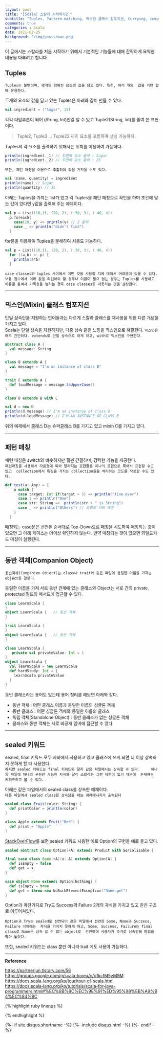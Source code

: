 ```yaml
---
layout: post
title: "[Scala] 스칼라 시작하기2 "
subtitle: "Tuples, Pattern matching, 믹스인 클래스 컴포지션, Currying, companion object, Sealed"    
comments: true
categories : Scala
date: 2021-02-25
background: '/img/posts/mac.png'
---
```


이 글에서는 스칼라를 처음 시작하기 위해서 기본적인 기능들에 대해 
간략하게 요약한 내용을 다루려고 합니다.    

## Tuples    

`Tuples는 불변이며, 몇개의 정해진 요소의 값을 담고 있다. 특히, 여러 개의 
값을 리턴 할 때 유용하다.`   

두개의 요소의 값을 담고 있는 Tuples은 아래와 같이 만들 수 있다.   

```scala 
val ingredient = ("Sugar", 25)   
```

각각 타입추론이 되어 (String, Int)인걸 알 수 있고 Tuple2(String, Int)를 
줄여 쓴 표현이다.   

> Tuple2, Tuple3 ... Tuple22 까지 요소를 포함하여 생성 가능하다.   


Tuples의 각 요소를 출력하기 위해서는 위치를 이용하여 가능하다.   

```scala
println(ingredient._1) // 첫번째 요소 출력 : Sugar
println(ingredient._2) // 두번째 요소 출력 : 25   
```

`또한, 패턴 매칭을 이용으로 추출하여 값을 가져올 수도 있다.`   

```scala
val (name, quantity) = ingredient
println(name) // Sugar
println(quantity) // 25
```

아래는 Tuples을 가지는 list가 있고 각 Tuples을 패턴 매칭으로 
확인을 하며 조건에 맞는 값이 있다면 y값을 출력해 주는 예제이다.   

```scala
val p = List((10,1), (20, 2), ( 30, 3), ( 40, 4))
  p.foreach{
    case(20, y) => println(y) // 2 출력
    case _ => println("didn't find")
  }
```

for문을 이용하여 Tuples을 분해하여 사용도 가능하다.   

```scala
val p = List((10,1), (20, 2), ( 30, 3), ( 40, 4))
  for ((a,b) <- p) {
    println(a*b)
  }
```

`case classes와 tuples 사이에서 어떤 것을 사용할 지에 대해서 어려움이 있을 수 있다.`    
`보통 함수에서 여러 값을 리턴해야 할 경우나 이름이 필요 없는 경우는 Tuples를 사용하고 
이름을 붙여서 가독성을 높히는 경우 case classes를 사용하는 것을 권장한다.`   

- - - 

## 믹스인(Mixin) 클래스 컴포지션   

단일 상속만을 지원하는 언어들과는 다르게 스칼라 클래스를 재사용을 위한 
다른 개념을 가지고 있다.    
Scala는 단일 상속을 지원하지만, 다중 상속 같은 느낌을 믹스인으로 해결한다.
`믹스인은 매우 간단하다. extends로 단일 상속으로 하게 하고, with로 믹스인을 구현한다.`    

```scala 
abstract class A {
  val message: String
}

class B extends A {
  val message = "I'm an instance of class B"
}

trait C extends A {
  def loudMessage = message.toUpperCase()
}

class D extends B with C   

val d = new D
println(d.message) // I'm an instance of class B    
println(d.loudMessage) // I'M AN INSTANCE OF CLASS B   
```

위의 예제에서 클래스 D는 슈퍼클래스 B를 가지고 있고 mixin C를 가지고 있다.   

- - - 

## 패턴 매칭   

패턴 매칭은 switch와 비슷하지만 훨씬 간결하며, 강력한 기능을 제공한다.    
`패턴매칭을 사용해서 자료형에 따라 달라지는 표현들을 하나의 표현으로 묶어서 표현할 수도 있고 
collection에서 특징을 가지는 collection들을 처리하는 코드를 작성할 수도 있다.`    

```scala
def test(a: Any) = {
    a match {
      case target: Int if(target > 5) => println("five over")
      case 1 => println("One")
      case str: String =>  println(str + " is String")
      case _ => println("Others") // 와일드 카드 매칭 
    }
  }
```

매칭되는 case문은 선언된 순서대로 Top-Down으로 매칭을 시도하여 
매칭되는 것이 있으면 그 아래 케이스는 더이상 확인하지 않는다. 만약 매칭되는 것이 없으면 
와일드카드 매칭이 실행된다. 



- - - 

## 동반 객체(Companion Object)    


`동반객체(Companion Object)는 class나 trait와 같은 파일에 동일한 이름을 가지는 object를 말한다.`   

동일한 이름을 가져 서로 동반 관계에 있는 클래스와 Object는 서로 간의 
private, protected 필드와 메서드에 접근할 수 있다.   

```scala 
class LearnScala {
}
object LearnScala {   // 동반 객체
}
```

```scala 
trait LearnScala {
}
object LearnScala {   // 동반 객체
}
```

```scala 
class LearnScala {
   private val privateValue: Int = 1
}
object LearnScala {
  val learnScala = new LearnScala
  def hardStudy: Int = {
    learnScala.privateValue
  }
}
```

동반 클래스라는 용어도 있는데 용어 정리를 해보면 아래와 같다.   

- 동반 객체 : 어떤 클래스 이름과 동일한 이름의 싱글톤 객체   
- 동반 클래스 : 어떤 싱글톤 객체와 동일한 이름의 클래스   
- 독립 객체(Standalone Object) : 동반 클래스가 없는 싱글톤 객체   
- 클래스와 동반 객체는 서로 비공개 멤버에 접근할 수 있다.   

- - -    

## sealed 키워드     

sealed, final 키워드 모두 자바에서 사용하고 있고 클래스에 쓰게 되면 
더 이상 상속하지 못하게 할 때 사용한다.    
`하지만 sealed 키워드는 final 키워드와 달리 같은 파일에서는 상속할 수 있다.    
하나의 파일에 하나의 구현만 가능한 자바와 달리 스칼라는 그런 제한이 없기 때문에 
존재하는 키워드라고 볼 수 있다.`        

아래는 같은 파일에서의 sealed class를 상속한 예제이다.    
`다른 파일에서 sealed class를 상속했을 때는 에러메시지가 출력된다`      

```scala    
sealed class Fruit(color: String) {
  def printColor = println(color)
}

class Apple extends Fruit("Red") {
  def print = "Apple"
}
```

[StackOverFlow](https://stackoverflow.com/questions/32199989/what-are-the-differences-between-final-class-and-sealed-class-in-scala)를 보면 sealed 키워드 사용한 예로 Option의 
구현을 예로 들고 있다.      

```scala    
sealed abstract class Option[+A] extends Product with Serializable {    
```

```scala 
final case class Some[+A](x: A) extends Option[A] {
  def isEmpty = false
  def get = x
}
```

```scala   
case object None extends Option[Nothing] {
  def isEmpty = true
  def get = throw new NoSuchElementException("None.get")
}
```     

Option과 마찬가지로 Try도 Success와 Failure 2개의 자식을 가지고 있고 같은 구조로 
이루어져있다.    

`Option과 Try는 sealed로 선언되어 같은 파일에서 선언한 Some, None과 Success, Failure 이외에는 
자식을 가지지 못하게 하고, Some, Success, Failure는 final class로 None은 상속 할 수 없는 object로 
선언하여 사용자가 추가로 상속받을 방법을 막아 놓았다.`      

또한, sealed 키워드는 class 뿐만 아니라 trait 에도 사용이 가능하다.     

- - - 

**Reference**    

<https://partnerjun.tistory.com/56>     
<https://groups.google.com/g/scala-korea/c/dfkcfM5yM9M>   
<https://docs.scala-lang.org/ko/tour/tour-of-scala.html>     
<https://docs.scala-lang.org/ko/tutorials/scala-for-java-programmers.html#%EC%8B%9C%EC%9E%91%ED%95%98%EB%A9%B4%EC%84%9C>    

{% highlight ruby linenos %}

{% endhighlight %}


{%- if site.disqus.shortname -%}
    {%- include disqus.html -%}
{%- endif -%}

